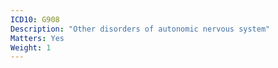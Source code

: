 ```yaml
---
ICD10: G908
Description: "Other disorders of autonomic nervous system"
Matters: Yes
Weight: 1
---
```

